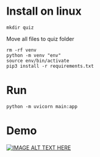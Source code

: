 # Install on linux
``` 
mkdir quiz
```
Move all files to quiz folder
```
rm -rf venv
python -m venv "env"
source env/bin/activate
pip3 install -r requirements.txt
```
# Run
```
python -m uvicorn main:app
```
# Demo
[![IMAGE ALT TEXT HERE](https://img.youtube.com/vi/CHS1VFO2fYU/0.jpg)](https://www.youtube.com/watch?v=CHS1VFO2fYU )
